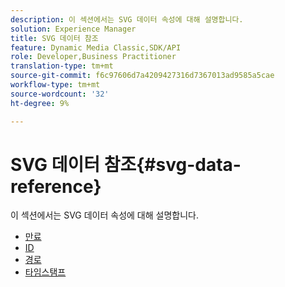 ```yaml
---
description: 이 섹션에서는 SVG 데이터 속성에 대해 설명합니다.
solution: Experience Manager
title: SVG 데이터 참조
feature: Dynamic Media Classic,SDK/API
role: Developer,Business Practitioner
translation-type: tm+mt
source-git-commit: f6c97606d7a4209427316d7367013ad9585a5cae
workflow-type: tm+mt
source-wordcount: '32'
ht-degree: 9%

---
```



# SVG 데이터 참조{#svg-data-reference}

이 섹션에서는 SVG 데이터 속성에 대해 설명합니다.

* [만료](r-expiration-svg.md)
* [ID](r-id-svg.md)
* [경로](r-path-svg.md)
* [타임스탬프](r-timestamp-svg.md)
